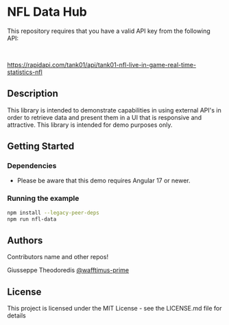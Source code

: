 # NFL Data Hub

This repository requires that you have a valid API key from the following API: 

<br />

https://rapidapi.com/tank01/api/tank01-nfl-live-in-game-real-time-statistics-nfl

## Description

This library is intended to demonstrate capabilities in using external API's in order to retrieve data and present them in a UI that is responsive and attractive. This library is intended for demo purposes only.

## Getting Started

### Dependencies

* Please be aware that this demo requires Angular 17 or newer. 

### Running the example

```bash
npm install --legacy-peer-deps
npm run nfl-data
```

## Authors

Contributors name and other repos!

Giusseppe Theodoredis [@wafftimus-prime](https://github.com/wafftimus-prime)

## License

This project is licensed under the MIT License - see the LICENSE.md file for details

